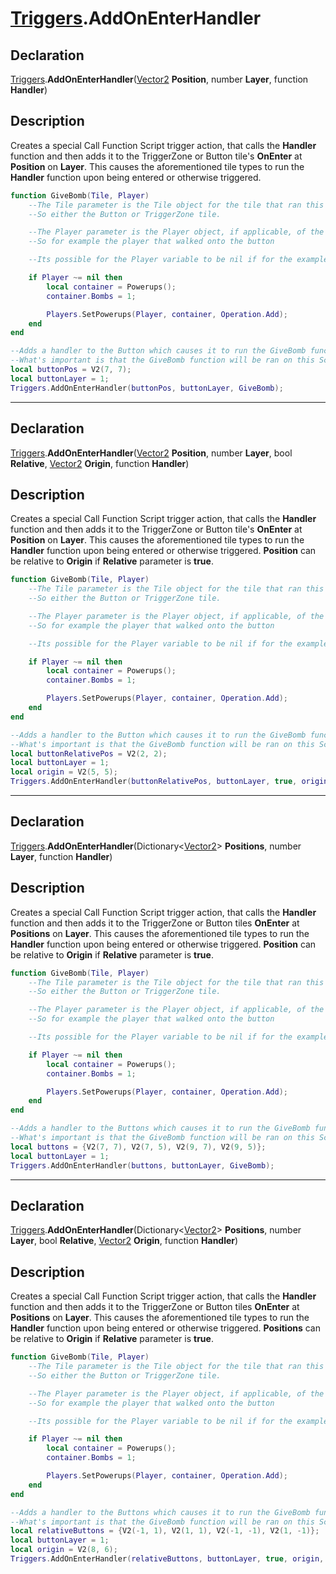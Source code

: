 # [Triggers](../Triggers.md).AddOnEnterHandler

## Declaration
[Triggers](../Triggers.md).<b>AddOnEnterHandler</b>([Vector2](../Types/Vector2.md) <b>Position</b>, number <b>Layer</b>, function <b>Handler</b>)

## Description
Creates a special Call Function Script trigger action, that calls the <b>Handler</b> function and then adds it to the TriggerZone or Button tile's <b>OnEnter</b> at <b>Position</b> on <b>Layer</b>. This causes the aforementioned tile types to run the <b>Handler</b> function upon being entered or otherwise triggered.

```lua
function GiveBomb(Tile, Player)
    --The Tile parameter is the Tile object for the tile that ran this function
    --So either the Button or TriggerZone tile.

    --The Player parameter is the Player object, if applicable, of the player that triggered the above tiles
    --So for example the player that walked onto the button

    --Its possible for the Player variable to be nil if for the example the OnEnter was triggered by a Timer tile

    if Player ~= nil then
        local container = Powerups();
        container.Bombs = 1;

        Players.SetPowerups(Player, container, Operation.Add);
    end
end

--Adds a handler to the Button which causes it to run the GiveBomb function
--What's important is that the GiveBomb function will be ran on this ScriptTile, and will have access to its variables
local buttonPos = V2(7, 7);
local buttonLayer = 1;
Triggers.AddOnEnterHandler(buttonPos, buttonLayer, GiveBomb);
```

---

## Declaration
[Triggers](../Triggers.md).<b>AddOnEnterHandler</b>([Vector2](../Types/Vector2.md) <b>Position</b>, number <b>Layer</b>, bool <b>Relative</b>, [Vector2](../Types/Vector2.md) <b>Origin</b>, function <b>Handler</b>)

## Description
Creates a special Call Function Script trigger action, that calls the <b>Handler</b> function and then adds it to the TriggerZone or Button tile's <b>OnEnter</b> at <b>Position</b> on <b>Layer</b>. This causes the aforementioned tile types to run the <b>Handler</b> function upon being entered or otherwise triggered. <b>Position</b> can be relative to <b>Origin</b> if <b>Relative</b> parameter is <b>true</b>.

```lua
function GiveBomb(Tile, Player)
    --The Tile parameter is the Tile object for the tile that ran this function
    --So either the Button or TriggerZone tile.

    --The Player parameter is the Player object, if applicable, of the player that triggered the above tiles
    --So for example the player that walked onto the button

    --Its possible for the Player variable to be nil if for the example the OnEnter was triggered by a Timer tile

    if Player ~= nil then
        local container = Powerups();
        container.Bombs = 1;

        Players.SetPowerups(Player, container, Operation.Add);
    end
end

--Adds a handler to the Button which causes it to run the GiveBomb function
--What's important is that the GiveBomb function will be ran on this ScriptTile, and will have access to its variables
local buttonRelativePos = V2(2, 2);
local buttonLayer = 1;
local origin = V2(5, 5);
Triggers.AddOnEnterHandler(buttonRelativePos, buttonLayer, true, origin, GiveBomb);
```

---

## Declaration
[Triggers](../Triggers.md).<b>AddOnEnterHandler</b>(Dictionary\<[Vector2](../Types/Vector2.md)> <b>Positions</b>, number <b>Layer</b>, function <b>Handler</b>)

## Description
Creates a special Call Function Script trigger action, that calls the <b>Handler</b> function and then adds it to the TriggerZone or Button tiles <b>OnEnter</b> at <b>Positions</b> on <b>Layer</b>. This causes the aforementioned tile types to run the <b>Handler</b> function upon being entered or otherwise triggered. <b>Position</b> can be relative to <b>Origin</b> if <b>Relative</b> parameter is <b>true</b>.

```lua
function GiveBomb(Tile, Player)
    --The Tile parameter is the Tile object for the tile that ran this function
    --So either the Button or TriggerZone tile.

    --The Player parameter is the Player object, if applicable, of the player that triggered the above tiles
    --So for example the player that walked onto the button

    --Its possible for the Player variable to be nil if for the example the OnEnter was triggered by a Timer tile

    if Player ~= nil then
        local container = Powerups();
        container.Bombs = 1;

        Players.SetPowerups(Player, container, Operation.Add);
    end
end

--Adds a handler to the Buttons which causes it to run the GiveBomb function
--What's important is that the GiveBomb function will be ran on this ScriptTile, and will have access to its variables
local buttons = {V2(7, 7), V2(7, 5), V2(9, 7), V2(9, 5)};
local buttonLayer = 1;
Triggers.AddOnEnterHandler(buttons, buttonLayer, GiveBomb);
```

---

## Declaration
[Triggers](../Triggers.md).<b>AddOnEnterHandler</b>(Dictionary\<[Vector2](../Types/Vector2.md)> <b>Positions</b>, number <b>Layer</b>, bool <b>Relative</b>, [Vector2](../Types/Vector2.md) <b>Origin</b>, function <b>Handler</b>)

## Description
Creates a special Call Function Script trigger action, that calls the <b>Handler</b> function and then adds it to the TriggerZone or Button tiles <b>OnEnter</b> at <b>Positions</b> on <b>Layer</b>. This causes the aforementioned tile types to run the <b>Handler</b> function upon being entered or otherwise triggered. <b>Positions</b> can be relative to <b>Origin</b> if <b>Relative</b> parameter is <b>true</b>.

```lua
function GiveBomb(Tile, Player)
    --The Tile parameter is the Tile object for the tile that ran this function
    --So either the Button or TriggerZone tile.

    --The Player parameter is the Player object, if applicable, of the player that triggered the above tiles
    --So for example the player that walked onto the button

    --Its possible for the Player variable to be nil if for the example the OnEnter was triggered by a Timer tile

    if Player ~= nil then
        local container = Powerups();
        container.Bombs = 1;

        Players.SetPowerups(Player, container, Operation.Add);
    end
end

--Adds a handler to the Buttons which causes it to run the GiveBomb function
--What's important is that the GiveBomb function will be ran on this ScriptTile, and will have access to its variables
local relativeButtons = {V2(-1, 1), V2(1, 1), V2(-1, -1), V2(1, -1)};
local buttonLayer = 1;
local origin = V2(8, 6);
Triggers.AddOnEnterHandler(relativeButtons, buttonLayer, true, origin, GiveBomb);
```